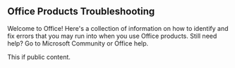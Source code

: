 
## Office Products Troubleshooting
Welcome to Office! Here's a collection of information on how to identify and fix errors that you may run into when you use Office products.
Still need help?
Go to Microsoft Community or Office help.





This if public content.
